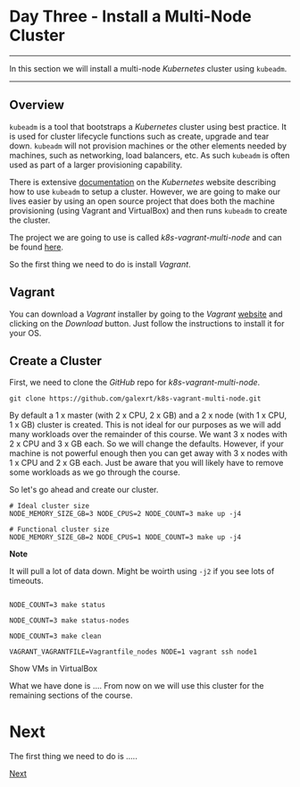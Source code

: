 # Day Three - Install a Multi-Node Cluster

---

In this section we will install a multi-node _Kubernetes_ cluster using `kubeadm`.

---

## Overview

`kubeadm` is a tool that bootstraps a _Kubernetes_ cluster using best practice.  It is used for cluster lifecycle functions such as create, upgrade and tear down.  `kubeadm` will not provision machines or the other elements needed by machines, such as networking, load balancers, etc.  As such `kubeadm` is often used as part of a larger provisioning capability.

There is extensive [documentation](https://kubernetes.io/docs/setup/independent/create-cluster-kubeadm/) on the _Kubernetes_ website describing how to use `kubeadm` to setup a cluster.  However, we are going to make our lives easier by using an open source project that does both the machine provisioning (using Vagrant and VirtualBox) and then runs `kubeadm` to create the cluster.

The project we are going to use is called _k8s-vagrant-multi-node_ and can be found [here](https://github.com/galexrt/k8s-vagrant-multi-node).

So the first thing we need to do is install _Vagrant_.


## Vagrant

You can download a _Vagrant_ installer by going to the _Vagrant_ [website](https://www.vagrantup.com) and clicking on the _Download_ button.  Just follow the instructions to install it for your OS.


## Create a Cluster

First, we need to clone the _GitHub_ repo for _k8s-vagrant-multi-node_.

```console
git clone https://github.com/galexrt/k8s-vagrant-multi-node.git
```

By default a 1 x master (with 2 x CPU, 2 x GB) and a 2 x node (with 1 x CPU, 1 x GB) cluster is created.  This is not ideal for our purposes as we will add many workloads over the remainder of this course.  We want 3 x nodes with 2 x CPU and 3 x GB each.  So we will change the defaults.  However, if your machine is not powerful enough then you can get away with 3 x nodes with 1 x CPU and 2 x GB each.  Just be aware that you will likely have to remove some workloads as we go through the course.

So let's go ahead and create our cluster.

```console
# Ideal cluster size
NODE_MEMORY_SIZE_GB=3 NODE_CPUS=2 NODE_COUNT=3 make up -j4

# Functional cluster size
NODE_MEMORY_SIZE_GB=2 NODE_CPUS=1 NODE_COUNT=3 make up -j4
```

**Note**

It will pull a lot of data down.  Might be woirth using `-j2` if you see lots of timeouts.  




```console

NODE_COUNT=3 make status

NODE_COUNT=3 make status-nodes

NODE_COUNT=3 make clean

VAGRANT_VAGRANTFILE=Vagrantfile_nodes NODE=1 vagrant ssh node1
```



Show VMs in VirtualBox


What we have done is ....  From now on we will use this cluster for the remaining sections of the course.

# Next

The first thing we need to do is .....

[Next](03-03.md)
